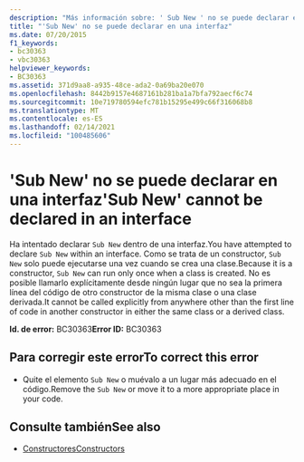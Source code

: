 ```yaml
---
description: "Más información sobre: ' Sub New ' no se puede declarar en una interfaz"
title: "'Sub New' no se puede declarar en una interfaz"
ms.date: 07/20/2015
f1_keywords:
- bc30363
- vbc30363
helpviewer_keywords:
- BC30363
ms.assetid: 371d9aa8-a935-48ce-ada2-0a69ba20e070
ms.openlocfilehash: 8442b9157e4687161b281ba1a7bfa792aecf6c74
ms.sourcegitcommit: 10e719780594efc781b15295e499c66f316068b8
ms.translationtype: MT
ms.contentlocale: es-ES
ms.lasthandoff: 02/14/2021
ms.locfileid: "100485606"
---
```

# <a name="sub-new-cannot-be-declared-in-an-interface"></a><span data-ttu-id="f0464-103">'Sub New' no se puede declarar en una interfaz</span><span class="sxs-lookup"><span data-stu-id="f0464-103">'Sub New' cannot be declared in an interface</span></span>

<span data-ttu-id="f0464-104">Ha intentado declarar `Sub New` dentro de una interfaz.</span><span class="sxs-lookup"><span data-stu-id="f0464-104">You have attempted to declare `Sub New` within an interface.</span></span> <span data-ttu-id="f0464-105">Como se trata de un constructor, `Sub New` solo puede ejecutarse una vez cuando se crea una clase.</span><span class="sxs-lookup"><span data-stu-id="f0464-105">Because it is a constructor, `Sub New` can run only once when a class is created.</span></span> <span data-ttu-id="f0464-106">No es posible llamarlo explícitamente desde ningún lugar que no sea la primera línea del código de otro constructor de la misma clase o una clase derivada.</span><span class="sxs-lookup"><span data-stu-id="f0464-106">It cannot be called explicitly from anywhere other than the first line of code in another constructor in either the same class or a derived class.</span></span>  
  
 <span data-ttu-id="f0464-107">**Id. de error:** BC30363</span><span class="sxs-lookup"><span data-stu-id="f0464-107">**Error ID:** BC30363</span></span>  
  
## <a name="to-correct-this-error"></a><span data-ttu-id="f0464-108">Para corregir este error</span><span class="sxs-lookup"><span data-stu-id="f0464-108">To correct this error</span></span>  
  
- <span data-ttu-id="f0464-109">Quite el elemento `Sub New` o muévalo a un lugar más adecuado en el código.</span><span class="sxs-lookup"><span data-stu-id="f0464-109">Remove the `Sub New` or move it to a more appropriate place in your code.</span></span>  
  
## <a name="see-also"></a><span data-ttu-id="f0464-110">Consulte también</span><span class="sxs-lookup"><span data-stu-id="f0464-110">See also</span></span>

- [<span data-ttu-id="f0464-111">Constructores</span><span class="sxs-lookup"><span data-stu-id="f0464-111">Constructors</span></span>](../programming-guide/concepts/object-oriented-programming.md#constructors)
